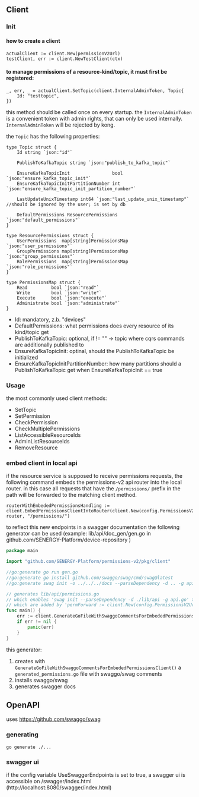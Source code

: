 ## Client

### Init

#### how to create a client
```
actualClient := client.New(permissionV2Url)
testClient, err := client.NewTestClient(ctx)
```

#### to manage permissions of a resource-kind/topic, it must first be registered: 
```
_, err, _ = actualClient.SetTopic(client.InternalAdminToken, Topic{
    Id: "testtopic",
})
```

this method should be called once on every startup.
the `InternalAdminToken` is a convenient token with admin rights, that can only be used internally. `InternalAdminToken` will be rejected by kong.

the `Topic` has the following properties:
```
type Topic struct {
	Id string `json:"id"`

	PublishToKafkaTopic string `json:"publish_to_kafka_topic"`

	EnsureKafkaTopicInit                bool `json:"ensure_kafka_topic_init"`
	EnsureKafkaTopicInitPartitionNumber int  `json:"ensure_kafka_topic_init_partition_number"`

	LastUpdateUnixTimestamp int64 `json:"last_update_unix_timestamp"` //should be ignored by the user; is set by db

	DefaultPermissions ResourcePermissions `json:"default_permissions"`
}

type ResourcePermissions struct {
	UserPermissions  map[string]PermissionsMap `json:"user_permissions"`
	GroupPermissions map[string]PermissionsMap `json:"group_permissions"`
	RolePermissions  map[string]PermissionsMap `json:"role_permissions"`
}

type PermissionsMap struct {
	Read         bool `json:"read"`
	Write        bool `json:"write"`
	Execute      bool `json:"execute"`
	Administrate bool `json:"administrate"`
}
```

- Id: mandatory, z.b. "devices"
- DefaultPermissions: what permissions does every resource of its kind/topic get
- PublishToKafkaTopic: optional, if != "" -> topic where cqrs commands are additionally published to
- EnsureKafkaTopicInit: optinal, should the PublishToKafkaTopic be initialized
- EnsureKafkaTopicInitPartitionNumber: how many partitions should a PublishToKafkaTopic get when EnsureKafkaTopicInit == true

### Usage

the most commonly used client methods:
- SetTopic
- SetPermission
- CheckPermission
- CheckMultiplePermissions
- ListAccessibleResourceIds
- AdminListResourceIds
- RemoveResource

### embed client in local api

if the resource service is supposed to receive permissions requests, the following command embeds the permissions-v2 api router
into the local router. in this case all requests that have the `/permissions/` prefix in the path will be forwarded to the matching client method. 
```
routerWithEmbededPermissionsHandling := client.EmbedPermissionsClientIntoRouter(client.New(config.PermissionsV2Url), router, "/permissions/")
```

to reflect this new endpoints in a swagger documentation the following generator can be used (example: lib/api/doc_gen/gen.go in github.com/SENERGY-Platform/device-repository )
```go
package main

import "github.com/SENERGY-Platform/permissions-v2/pkg/client"

//go:generate go run gen.go
//go:generate go install github.com/swaggo/swag/cmd/swag@latest
//go:generate swag init -o ../../../docs --parseDependency -d .. -g api.go

// generates lib/api/permissions.go
// which enables 'swag init --parseDependency -d ./lib/api -g api.go' to generate documentation for permissions endpoints
// which are added by 'permForward := client.New(config.PermissionsV2Url).EmbedPermissionsRequestForwarding("/permissions/", router)'
func main() {
	err := client.GenerateGoFileWithSwaggoCommentsForEmbededPermissionsClient("api", "permissions", "../generated_permissions.go")
	if err != nil {
		panic(err)
	}
}

```
this generator:
1. creates with `GenerateGoFileWithSwaggoCommentsForEmbededPermissionsClient()` a `generated_permissions.go` file with swaggo/swag comments
2. installs swaggo/swag
3. generates swagger docs

## OpenAPI
uses https://github.com/swaggo/swag

### generating
```
go generate ./...
```

### swagger ui
if the config variable UseSwaggerEndpoints is set to true, a swagger ui is accessible on /swagger/index.html (http://localhost:8080/swagger/index.html)